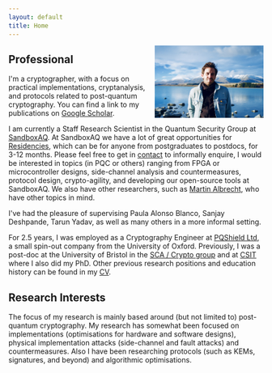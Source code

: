 ```yaml
---
layout: default
title: Home
---
```


<img align="right" src="files/DSCF5469.jpg" alt="drawing" style="width:215px; padding-left: 5px"/>

## Professional 

I'm a cryptographer, with a focus on practical implementations, cryptanalysis, and protocols related to post-quantum cryptography. 
You can find a link to my publications on [Google Scholar](https://scholar.google.co.uk/citations?user=LItUNn4AAAAJ&hl=en).

I am currently a Staff Research Scientist in the Quantum Security Group at [SandboxAQ](https://www.sandboxaq.com/). At SandboxAQ we have a lot of great opportunities for [Residencies](https://www.sandboxaq.com/company/residencies), which can be for anyone from postgraduates to postdocs, for 3-12 months. Please feel free to get in [contact](https://jameshowe.eu/contact/) to informally enquire, I would be interested in topics (in PQC or others) ranging from FPGA or microcontroller designs, side-channel analysis and countermeasures, protocol design, crypto-agility, and developing our open-source tools at SandboxAQ. We also have other researchers, such as [Martin Albrecht](https://martinralbrecht.wordpress.com/2023/04/25/sandboxaq-internships/), who have other topics in mind.

I've had the pleasure of supervising Paula Alonso Blanco, Sanjay Deshpande, Tarun Yadav, as well as many others in a more informal setting.

For 2.5 years, I was employed as a Cryptography Engineer at [PQShield Ltd](https://dblp.org/pid/138/8975.html), a small spin-out company from the University of Oxford. Previously, I was a post-doc at the University of Bristol in the [SCA / Crypto group](https://github.com/sca-research) and at [CSIT](https://www.qub.ac.uk/ecit/CSIT/) where I also did my PhD. Other previous research positions and education history can be found in my [CV](files/CV.pdf).

## Research Interests

The focus of my research is mainly based around (but not limited to) post-quantum cryptography. My research has somewhat been focused on implementations (optimisations for hardware and software designs), physical implementation attacks (side-channel and fault attacks) and countermeasures. Also I have been researching protocols (such as KEMs, signatures, and beyond) and algorithmic optimisations.

<!-- Global site tag (gtag.js) - Google Analytics -->
<script async src="https://www.googletagmanager.com/gtag/js?id=G-BHC370BLM5"></script>
<script>
  window.dataLayer = window.dataLayer || [];
  function gtag(){dataLayer.push(arguments);}
  gtag('js', new Date());

  gtag('config', 'G-BHC370BLM5');
</script>


<!-- Global site tag (gtag.js) - Google Analytics -->
<script async src="https://www.googletagmanager.com/gtag/js?id=G-DCEGWP83NC"></script>
<script>
  window.dataLayer = window.dataLayer || [];
  function gtag(){dataLayer.push(arguments);}
  gtag('js', new Date());

  gtag('config', 'G-DCEGWP83NC');
</script>
